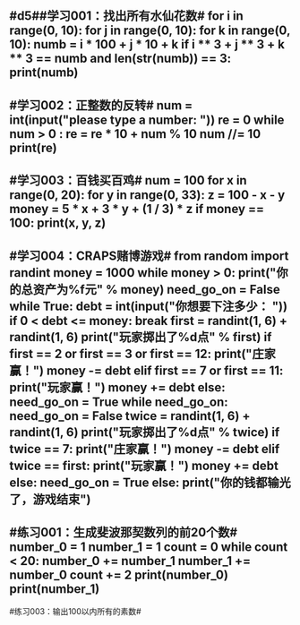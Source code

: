 #d5##学习001：找出所有水仙花数#
for i in range(0, 10):
    for j in range(0, 10):
        for k in range(0, 10):
            numb = i * 100 + j * 10 + k
            if i ** 3 + j ** 3 + k ** 3 ==  numb and len(str(numb)) == 3:
                print(numb)
-------------------------------------------------------------------------
#学习002：正整数的反转#
num = int(input("please type a number: "))
re = 0
while num > 0 :
    re = re * 10 + num % 10
    num //= 10
print(re)
------------------------------------------------------------------------
#学习003：百钱买百鸡#
num = 100
for x in range(0, 20):
    for y in range(0, 33):
        z = 100 - x - y
        money = 5 * x + 3 * y + (1 / 3) * z
        if  money == 100:
            print(x, y, z)
----------------------------------------------------------------------
#学习004：CRAPS赌博游戏#
from random import randint
money = 1000
while money > 0:
    print("你的总资产为%f元" % money)
    need_go_on = False
    while True:
        debt = int(input("你想要下注多少： "))
        if 0 < debt <= money:
            break
    first = randint(1, 6) + randint(1, 6)
    print("玩家掷出了%d点" % first)
    if first == 2 or first == 3 or first == 12:
        print("庄家赢！")
        money -= debt
    elif first == 7 or first == 11:
        print("玩家赢！")
        money += debt
    else:
        need_go_on = True
    while need_go_on:
        need_go_on = False
        twice = randint(1, 6) + randint(1, 6)
        print("玩家掷出了%d点" % twice)
        if twice == 7:
            print("庄家赢！")
            money -= debt
        elif twice == first:
            print("玩家赢！")
            money += debt
        else:
            need_go_on = True
else:
    print("你的钱都输光了，游戏结束")
 ------------------------------------------------------------
#练习001：生成斐波那契数列的前20个数#
number_0 = 1
number_1 = 1
count = 0
while count < 20:
    number_0 += number_1
    number_1 += number_0
    count += 2
    print(number_0)
    print(number_1)
------------------------------------------------------------
#练习003：输出100以内所有的素数#
